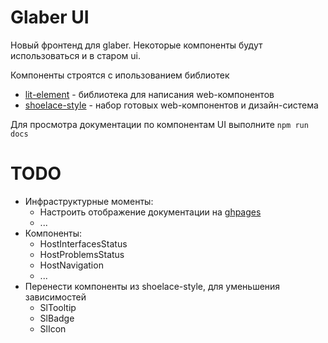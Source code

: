 # Glaber UI

Новый фронтенд для glaber. Некоторые компоненты будут использоваться и в старом ui.

Компоненты строятся с ипользованием библиотек

* [lit-element](https://lit.dev/) - библиотека для написания web-компонентов
* [shoelace-style](https://shoelace.style/) - набор готовых web-компонентов и дизайн-система

Для просмотра документации по компонентам UI выполните ```npm run docs```

# TODO

* Инфраструктурные моменты:
  * Настроить отображение документации на [ghpages](https://pages.github.com/)
  * ...
* Компоненты:
  * HostInterfacesStatus
  * HostProblemsStatus
  * HostNavigation
  * ...
* Перенести компоненты из shoelace-style, для уменьшения зависимостей
  * SlTooltip
  * SlBadge
  * SlIcon
